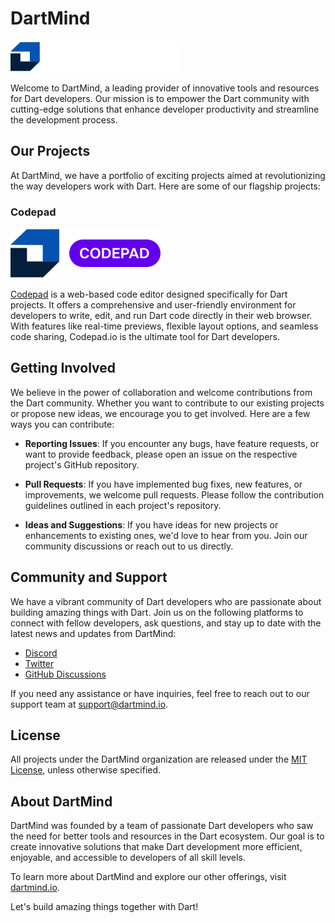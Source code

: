 # DartMind

![DartMind Logo](images/dartmind_logo.svg)

Welcome to DartMind, a leading provider of innovative tools and resources for Dart developers. Our mission is to empower the Dart community with cutting-edge solutions that enhance developer productivity and streamline the development process.

## Our Projects

At DartMind, we have a portfolio of exciting projects aimed at revolutionizing the way developers work with Dart. Here are some of our flagship projects:

### Codepad

![Codepad.io Logo](images/codepad_logo.svg)

[Codepad](https://codepad.dartmind.io) is a web-based code editor designed specifically for Dart projects. It offers a comprehensive and user-friendly environment for developers to write, edit, and run Dart code directly in their web browser. With features like real-time previews, flexible layout options, and seamless code sharing, Codepad.io is the ultimate tool for Dart developers.

<!-- ### DartLint

![DartLint Logo](images/dartlint-logo.png)

[DartLint](https://github.com/dartmind/dartlint) is a powerful static analysis tool for Dart code. It helps developers identify potential issues, enforce coding conventions, and maintain high code quality. DartLint integrates seamlessly with popular IDEs and can be customized to suit your project's specific needs.

### DartDoc

![DartDoc Logo](images/dartdoc-logo.png)

[DartDoc](https://github.com/dartmind/dartdoc) is a documentation generator for Dart projects. It automatically generates beautiful and informative documentation based on your code's comments and annotations. DartDoc makes it easy to create and maintain comprehensive documentation for your Dart libraries and APIs. -->

## Getting Involved

We believe in the power of collaboration and welcome contributions from the Dart community. Whether you want to contribute to our existing projects or propose new ideas, we encourage you to get involved. Here are a few ways you can contribute:

- **Reporting Issues**: If you encounter any bugs, have feature requests, or want to provide feedback, please open an issue on the respective project's GitHub repository.

- **Pull Requests**: If you have implemented bug fixes, new features, or improvements, we welcome pull requests. Please follow the contribution guidelines outlined in each project's repository.

- **Ideas and Suggestions**: If you have ideas for new projects or enhancements to existing ones, we'd love to hear from you. Join our community discussions or reach out to us directly.

## Community and Support

We have a vibrant community of Dart developers who are passionate about building amazing things with Dart. Join us on the following platforms to connect with fellow developers, ask questions, and stay up to date with the latest news and updates from DartMind:

- [Discord](https://discord.gg/dart_mind)
- [Twitter](https://twitter.com/dartmind)
- [GitHub Discussions](https://github.com/dartmind-IO/discussions)

If you need any assistance or have inquiries, feel free to reach out to our support team at support@dartmind.io.

## License

All projects under the DartMind organization are released under the [MIT License](https://opensource.org/licenses/MIT), unless otherwise specified.

## About DartMind

DartMind was founded by a team of passionate Dart developers who saw the need for better tools and resources in the Dart ecosystem. Our goal is to create innovative solutions that make Dart development more efficient, enjoyable, and accessible to developers of all skill levels.

To learn more about DartMind and explore our other offerings, visit [dartmind.io](https://dartmind.io).

Let's build amazing things together with Dart!
